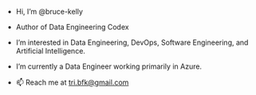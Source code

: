 - Hi, I’m @bruce-kelly
- Author of Data Engineering Codex
- I’m interested in Data Engineering, DevOps, Software Engineering, and Artificial Intelligence.
- I’m currently a Data Engineer working primarily in Azure.

- 📫 Reach me at tri.bfk@gmail.com

<!---
bruce-kelly/bruce-kelly is a ✨ special ✨ repository because its `README.md` (this file) appears on your GitHub profile.
You can click the Preview link to take a look at your changes.
--->

